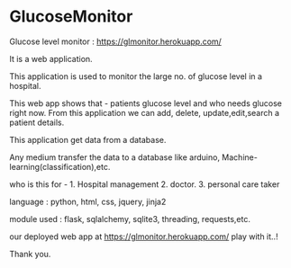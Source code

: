 # GlucoseMonitor

Glucose level monitor : https://glmonitor.herokuapp.com/

It is a web application.

This application is used to monitor the large no. of glucose level in a hospital.

This web app shows that - patients glucose level and who needs glucose right now.
From this application we can add, delete, update,edit,search a patient details.

This application get data from a database.

Any medium transfer the data to a database like arduino, Machine-learning(classification),etc.

who is this for - 1. Hospital management
                  2. doctor.
                  3. personal care taker
                  
 language : python, html, css, jquery, jinja2
 
 module used : flask, sqlalchemy, sqlite3, threading, requests,etc.
 
 our deployed web app at https://glmonitor.herokuapp.com/
 play with it..!
 
 Thank you.
 
